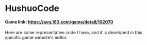 # HushuoCode

#### Game link: https://avg.163.com/game/detail/102070
  
  Here are some representative code I have, and it is developed in this specific game website's eidtor.
